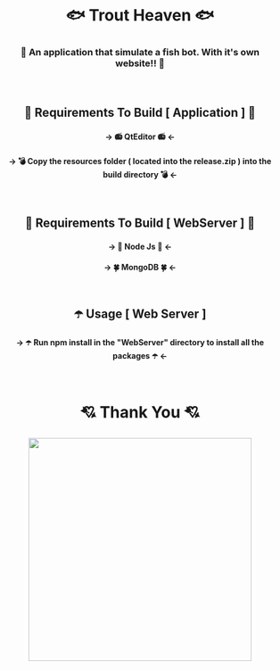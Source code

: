 # <p align="center"> 🐟 Trout Heaven 🐟
### <p align="center"> 🐠 An application that simulate a fish bot. With it's own website!! 🐠</p><br>

## <p align="center">🔨 Requirements To Build [ Application ] 🔨</p>
#### <p align="center">-> 📻 QtEditor 📻 <- </p>
#### <p align="center">-> 💣 Copy the resources folder ( located into the release.zip ) into the build directory 💣 <- </p><br>

## <p align="center">🔨 Requirements To Build [ WebServer ] 🔨</p>
#### <p align="center">-> 🔨 Node Js 🔨 <- </p>
#### <p align="center">-> 🍀 MongoDB 🍀 <- </p><br>

## <p align="center">☂️ Usage [ Web Server ] </p>
#### <p align="center">-> ☂️ Run npm install in the  "WebServer" directory to install all the packages ☂️ <-</p><br>

# <p align="center">💘 Thank You 💘</p>
<p align="center"> <img src="https://data.whicdn.com/images/164035936/original.gif" width="400px" height="400px"></p>
